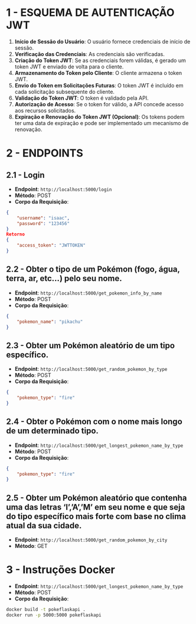 # 1 - ESQUEMA DE AUTENTICAÇÃO JWT

1. **Início de Sessão do Usuário**: O usuário fornece credenciais de início de sessão.
2. **Verificação das Credenciais**: As credenciais são verificadas.
3. **Criação do Token JWT**: Se as credenciais forem válidas, é gerado um token JWT e enviado de volta para o cliente.
4. **Armazenamento do Token pelo Cliente**: O cliente armazena o token JWT.
5. **Envio do Token em Solicitações Futuras**: O token JWT é incluído em cada solicitação subsequente do cliente.
6. **Validação do Token JWT**: O token é validado pela API.
7. **Autorização de Acesso**: Se o token for válido, a API concede acesso aos recursos solicitados.
8. **Expiração e Renovação do Token JWT (Opcional)**: Os tokens podem ter uma data de expiração e pode ser implementado um mecanismo de renovação.

# 2 - ENDPOINTS

## 2.1 - Login
- **Endpoint**: `http://localhost:5000/login`
- **Método**: POST
- **Corpo da Requisição**:
```json
{
    "username": "isaac",
    "password": "123456"
}
Retorno
{
    "access_token": "JWTTOKEN"  
}
```
## 2.2 - Obter o tipo de um Pokémon (fogo, água, terra, ar, etc…) pelo seu nome.
- **Endpoint**: `http://localhost:5000/get_pokemon_info_by_name`
- **Método**: POST
- **Corpo da Requisição**:
```json
{
    "pokemon_name": "pikachu"
}
```
## 2.3 - Obter um Pokémon aleatório de um tipo específico.
- **Endpoint**: `http://localhost:5000/get_random_pokemon_by_type`
- **Método**: POST
- **Corpo da Requisição**:
```json
{
    "pokemon_type": "fire"
}
```
## 2.4 - Obter o Pokémon com o nome mais longo de um determinado tipo.
- **Endpoint**: `http://localhost:5000/get_longest_pokemon_name_by_type`
- **Método**: POST
- **Corpo da Requisição**:
```json
{
    "pokemon_type": "fire"
}
```
## 2.5 - Obter um Pokémon aleatório que contenha uma das letras ‘I’,’A’,’M’ em seu nome e que seja do tipo específico mais forte com base no clima atual da sua cidade.
- **Endpoint**: `http://localhost:5000/get_random_pokemon_by_city`
- **Método**: GET

# 3 - Instruções Docker
- **Endpoint**: `http://localhost:5000/get_longest_pokemon_name_by_type`
- **Método**: POST
- **Corpo da Requisição**:
```bash
docker build -t pokeflaskapi .
docker run -p 5000:5000 pokeflaskapi
```

